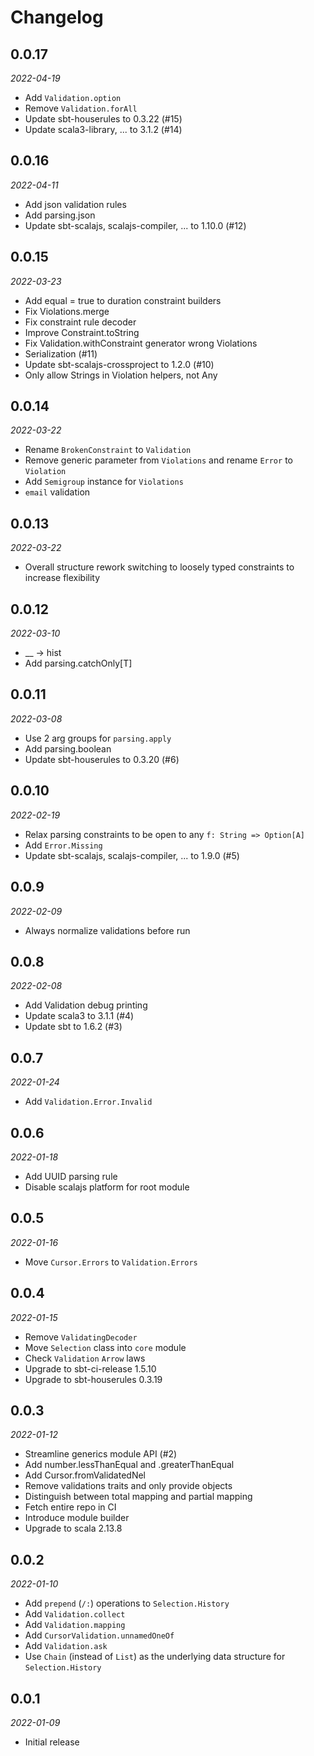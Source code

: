 # Changelog

## 0.0.17

_2022-04-19_

* Add `Validation.option`
* Remove `Validation.forAll`
* Update sbt-houserules to 0.3.22 (#15)
* Update scala3-library, ... to 3.1.2 (#14)

## 0.0.16

_2022-04-11_

* Add json validation rules
* Add parsing.json
* Update sbt-scalajs, scalajs-compiler, ... to 1.10.0 (#12)

## 0.0.15

_2022-03-23_

* Add equal = true to duration constraint builders
* Fix Violations.merge
* Fix constraint rule decoder
* Improve Constraint.toString
* Fix Validation.withConstraint generator wrong Violations
* Serialization (#11)
* Update sbt-scalajs-crossproject to 1.2.0 (#10)
* Only allow Strings in Violation helpers, not Any

## 0.0.14

_2022-03-22_

* Rename `BrokenConstraint` to `Validation`
* Remove generic parameter from `Violations` and rename `Error` to `Violation`
* Add `Semigroup` instance for `Violations`
* `email` validation

## 0.0.13

_2022-03-22_

* Overall structure rework switching to loosely typed constraints to increase flexibility

## 0.0.12

_2022-03-10_

* __ -> hist
* Add parsing.catchOnly[T]

## 0.0.11

_2022-03-08_

* Use 2 arg groups for `parsing.apply`
* Add parsing.boolean
* Update sbt-houserules to 0.3.20 (#6)

## 0.0.10

_2022-02-19_

* Relax parsing constraints to be open to any `f: String => Option[A]`
* Add `Error.Missing`
* Update sbt-scalajs, scalajs-compiler, ... to 1.9.0 (#5)

## 0.0.9

_2022-02-09_

* Always normalize validations before run

## 0.0.8

_2022-02-08_

* Add Validation debug printing
* Update scala3 to 3.1.1 (#4)
* Update sbt to 1.6.2 (#3)

## 0.0.7

_2022-01-24_

* Add `Validation.Error.Invalid`

## 0.0.6

_2022-01-18_

* Add UUID parsing rule
* Disable scalajs platform for root module

## 0.0.5

_2022-01-16_

* Move `Cursor.Errors` to `Validation.Errors`

## 0.0.4

_2022-01-15_

* Remove `ValidatingDecoder`
* Move `Selection` class into `core` module
* Check `Validation` `Arrow` laws
* Upgrade to sbt-ci-release 1.5.10
* Upgrade to sbt-houserules 0.3.19

## 0.0.3

_2022-01-12_

* Streamline generics module API (#2)
* Add number.lessThanEqual and .greaterThanEqual
* Add Cursor.fromValidatedNel
* Remove validations traits and only provide objects
* Distinguish between total mapping and partial mapping
* Fetch entire repo in CI
* Introduce module builder
* Upgrade to scala 2.13.8

## 0.0.2

_2022-01-10_

* Add `prepend` (`/:`) operations to `Selection.History`
* Add `Validation.collect`
* Add `Validation.mapping`
* Add `CursorValidation.unnamedOneOf`
* Add `Validation.ask`
* Use `Chain` (instead of `List`) as the underlying data structure for `Selection.History`

## 0.0.1

_2022-01-09_

* Initial release